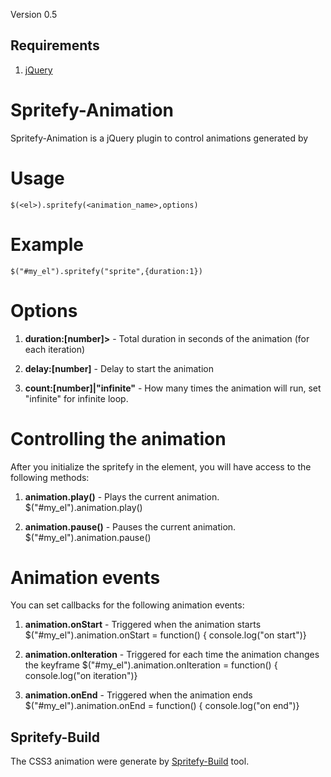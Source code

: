 Version 0.5

## Requirements

1. [jQuery]

[jQuery]: http://docs.jquery.com/Downloading_jQuery "jQuery"

# Spritefy-Animation

Spritefy-Animation is a jQuery plugin to control animations generated by 

[Spritefy-Build]: https://github.com/giuliandrimba/spritefy-build "Spritefy-Build"

# Usage

	$(<el>).spritefy(<animation_name>,options)

# Example

	$("#my_el").spritefy("sprite",{duration:1})

# Options

1. **duration:[number]>** - Total duration in seconds of the animation (for each iteration)

2. **delay:[number]** - Delay to start the animation

3. **count:[number]|"infinite"** - How many times the animation will run, set "infinite" for infinite loop.

# Controlling the animation

After you initialize the spritefy in the element, you will have access to the following methods:

1. **animation.play()** - Plays the current animation.
	$("#my_el").animation.play()

2. **animation.pause()** - Pauses the current animation.
	$("#my_el").animation.pause()

# Animation events

You can set callbacks for the following animation events:

1. **animation.onStart** - Triggered when the animation starts
	$("#my_el").animation.onStart = function() { console.log("on start")}

2. **animation.onIteration** - Triggered for each time the animation changes the keyframe
	$("#my_el").animation.onIteration = function() { console.log("on iteration")}

3. **animation.onEnd** - Triggered when the animation ends
	$("#my_el").animation.onEnd = function() { console.log("on end")}


## Spritefy-Build

The CSS3 animation were generate by [Spritefy-Build] tool.

[Spritefy-Build]: https://github.com/giuliandrimba/spritefy-build "Spritefy-Build"